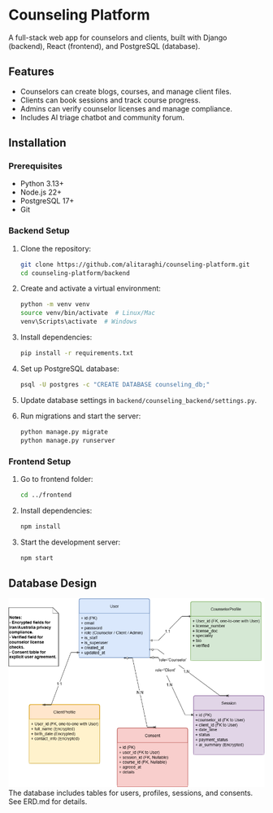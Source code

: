 # Counseling Platform

A full-stack web app for counselors and clients, built with Django (backend), React (frontend), and PostgreSQL (database).

## Features

- Counselors can create blogs, courses, and manage client files.
- Clients can book sessions and track course progress.
- Admins can verify counselor licenses and manage compliance.
- Includes AI triage chatbot and community forum.

## Installation

### Prerequisites

- Python 3.13+
- Node.js 22+
- PostgreSQL 17+
- Git

### Backend Setup

1. Clone the repository:

   ```bash
   git clone https://github.com/alitaraghi/counseling-platform.git
   cd counseling-platform/backend
   ```
2. Create and activate a virtual environment:

   ```bash
   python -m venv venv
   source venv/bin/activate  # Linux/Mac
   venv\Scripts\activate  # Windows
   ```
3. Install dependencies:

   ```bash
   pip install -r requirements.txt
   ```
4. Set up PostgreSQL database:

   ```bash
   psql -U postgres -c "CREATE DATABASE counseling_db;"
   ```
5. Update database settings in `backend/counseling_backend/settings.py`.
6. Run migrations and start the server:

   ```bash
   python manage.py migrate
   python manage.py runserver
   ```

### Frontend Setup

1. Go to frontend folder:

   ```bash
   cd ../frontend
   ```
2. Install dependencies:

   ```bash
   npm install
   ```
3. Start the development server:

   ```bash
   npm start
   ```

## Database Design

![ERD](docs/ERD.png)The database includes tables for users, profiles, sessions, and consents. See ERD.md for details.